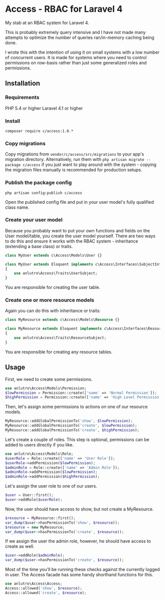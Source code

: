 # Access - RBAC for Laravel 4

My stab at an RBAC system for Laravel 4.

This is probably extremely query intensive and I have not made many attempts to optimize the number of queries ran/in-memory caching being done.

I wrote this with the intention of using it on small systems with a low number of concurrent users. It is made for systems where you need to control permissions on row-basis rather than just some generalized roles and permissions.

## Installation

### Requirements
PHP 5.4 or higher
Laravel 4.1 or higher

### Install
`composer require c/access:1.0.*`

### Copy migrations
Copy migrations from `vendor/c/access/src/migrations` to your app's migration directory. Alternatively, run them with `php artisan migrate --package c/access` if you just want to play around with the system - copying the migration files manually is recommended for production setups.

### Publish the package config
`php artisan config:publish c/access`

Open the published config file and put in your user model's fully qualified class name.

### Create your user model
Because you probably want to put your own functions and fields on the User model/table, you create the user model yourself. There are two ways to do this and ensure it works with the RBAC system - inheritance (extending a base class) or traits.

```php
class MyUser extends c\Access\Models\User {}

class MyUser extends Eloquent implements c\Access\Interfaces\SubjectInterface
{
	use anlutro\Access\Traits\UserSubject;
}
```

You are responsible for creating the user table.

### Create one or more resource models
Again you can do this with inheritance or traits:

```php
class MyResource extends c\Access\Models\Resource {}

class MyResource extends Eloquent implements c\Access\Interfaces\ResourceInterface
{
	use anlutro\Access\Traits\ResourceSubject;
}
```

You are responsible for creating any resource tables.

## Usage

First, we need to create some permissions.

```php
use anlutro\Access\Models\Permission;
$lowPermission = Permission::create(['name' => 'Normal Permission']);
$highPermission = Permission::create(['name' => 'High Level Permission']);
```

Then, let's assign some permissions to actions on one of our resource models.

```php
MyResource::addGlobalPermissionTo('show', $lowPermission);
MyResource::addGlobalPermissionTo('create', $lowPermission);
MyResource::addGlobalPermissionTo('create', $highPermission);
```

Let's create a couple of roles. This step is optional, permissions can be added to users directly if you like.

```php
use anlutro\Access\Models\Role;
$userRole = Role::create(['name' => 'User Role']);
$userRole->addPermission($lowPermission);
$adminRole = Role::create(['name' => 'Admin Role']);
$adminRole->addPermission($lowPermission);
$adminRole->addPermission($highPermission);
```

Let's assign the user role to one of our users.

```php
$user = User::first();
$user->addRole($userRole);
```

Now, the user should have access to show, but not create a MyResource.

```php
$resource = MyResource::first();
var_dump($user->hasPermissionTo('show', $resource));
$resource = new MyResource;
var_dump($user->hasPermissionTo('create', $resource));
```

If we assign the user the admin role, however, he should have access to create as well.

```php
$user->addRole($adminRole);
var_dump($user->hasPermissionTo('create', $resource));
```

Most of the time you'll be running these checks against the currently logged in user. The Access facade has some handy shorthand functions for this.

```php
use anlutro\Access\Access;
Access::allowed('show', $resource);
Access::allowed('create', $resource);
```